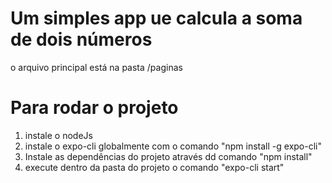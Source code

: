 # Um simples app ue calcula a soma de dois números
o arquivo principal está na pasta /paginas

# Para rodar o projeto
1. instale o nodeJs
2. instale o expo-cli globalmente com o comando "npm install -g expo-cli"
3. Instale as dependências do projeto através dd comando "npm install"
4. execute dentro da pasta do projeto o comando "expo-cli start"
